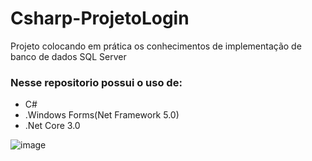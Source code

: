 # Csharp-ProjetoLogin
Projeto colocando em prática os conhecimentos de implementação de banco de dados SQL Server


### Nesse repositorio possui o uso de: 

- C# 
- .Windows Forms(Net Framework 5.0)
- .Net Core 3.0

![image](https://user-images.githubusercontent.com/55301440/148476903-b898c307-deb3-48cd-a364-8b363a509f6d.png)

